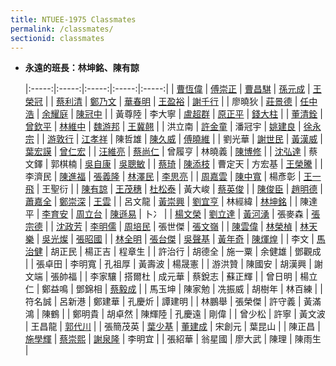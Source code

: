 ```yaml
---
title: NTUEE-1975 Classmates
permalink: /classmates/
sectionid: classmates
---
```

- **永遠的班長：林坤銘、陳有諒**

  |:-----:|:-----:|:-----:|:-----:|:-----:|
  | [曹恆偉](曹恆偉/) | [傅崇正](傅崇正/) | [曹昌騏](曹昌騏/) | [孫元成](孫元成/) | [王榮冠](王榮冠/) |
  | [蔡利清](蔡利清/) | [鄭乃文](鄭乃文/) | [華春明](華春明/) | [王盈裕](王盈裕/) | [謝千行](謝千行/) |
  | 廖曉狄 | [莊景德](莊景德/) | [任中浩](任中浩/) | [余耀庭](余耀庭/) | [陳冠中](陳冠中/) |
  | 黃尊陸 | 李大寧 | [盧超群](盧超群/) | [原正平](原正平/) | [錢大柱](錢大柱/) |
  | [董清銓](董清銓/) | [曾欽平](曾欽平/) | [林維中](林維中/) | [魏游邦](魏游邦/) | [王冀翹](王冀翹/) |
  | 洪立南 | [許金童](許金童/) | 潘冠宇 | [姚建良](姚建良/) | [徐永宗](徐永宗/) |
  | [游敦行](游敦行/) | [江孝祥](江孝祥/) | 陳哲雄 | [陳久威](陳久威/) | [傅曉維](傅曉維/) |
  | 劉光華 | [謝世民](謝世民/) | [黃漢威](黃漢威/) | [葉宏謨](葉宏謨/) | [曾仁宏](曾仁宏/) |
  | [汪維亮](汪維亮/) | [蔡尚仁](蔡尚仁/) | 曾履亨 | 林曉義 | [陳博修](陳博修/) |
  | [沈弘達](沈弘達/) | 蔡文鐸 | 郭棋楠 | [吳自康](吳自康/) | [吳聰敏](吳聰敏/) |
  | [蔡琦](蔡琦/) | [陳添枝](陳添枝/) | 曹定天 | 方宏基 | [王榮騰](王榮騰/) |
  | 李濟民 | [陳進福](陳進福/) | [張義隆](張義隆/) | [林澤民](林澤民/) | [李思亮](李思亮/) |
  | [周嘉雲](周嘉雲/) | [陳中寬](陳中寬/) | 楊彥彰 | [王一飛](王一飛/) | 王聖衍 |
  | [陳有諒](陳有諒/) | [王茂穗](王茂穗/) | [杜松泰](杜松泰/) | 黃大峻 | [蔡英俊](蔡英俊/) |
  | [陳俊臣](陳俊臣/) | [趙明德](趙明德/) | [蕭嘉全](蕭嘉全/) | [鄭崇深](鄭崇深/) | [王雲](王雲/) |
  | 呂文龍 | [黃崇興](黃崇興/) | [劉宜亨](劉宜亨/) | 林經緯 | [林坤銘](林坤銘/) |
  | 陳達平 | [李育安](李育安/) | [周立台](周立台/) | [陳遜易](陳遜易/) | 卜冫 |
  | [楊文榮](楊文榮/) | [劉立達](劉立達/) | [黃河湧](黃河湧/) | 張麥森 | [張宗德](張宗德/) |
  | [沈政芳](沈政芳/) | [李明儒](李明儒/) | [周培民](周培民/) | 張世傑 | [張文嶺](張文嶺/) |
  | [陳雲偉](陳雲偉/) | [林榮楨](林榮楨/) | [林天樂](林天樂/) | [吳光燦](吳光燦/) | [張昭國](張昭國/) |
  | [林全明](林全明/) | [張台傑](張台傑/) | [吳聲基](吳聲基/) | [黃年奇](黃年奇/) | [陳煇煌](陳煇煌/) |
  | 李文 | [馬治健](馬治健/) | 胡正民 | 楊正吉 | 程章生 |
  | 許治行 | 胡德全 | 施一粟 | 余健雄 | 鄧觀成 |
  | 張卓田 | 李明寬 | 孔祖厚 | 黃壽波 | 楊晟憲 |
  | 游洪贊 | 陳國安 | 胡漢興 | 謝文端 | 張帥福 |
  | 李家驤 | 搭爾杜 | 成元華 | 蔡銳志 | 蘇正輝 |
  | 曾日明 | 楊立仁 | 鄭益鳴 | 鄧錦相 | [蔡毅成](蔡毅成/) |
  | 馬玉坤 | 陳家勉 | 冼振威 | 胡樹年 | 林百練 |
  | 符名誠 | 呂新港 | 鄭建華 | 孔慶炘 | 譚建明 |
  | 林鵬舉 | 張榮傑 | 許守義 | 黃滿鴻 | 陳鶴 |
  | 鄭明貴 | 胡卓然 | 陳輝陸 | 孔慶遠 | 剛偉 |
  | 曾少松 | 許寧 | 黃文波 | 王昌龍 | [郭代川](郭代川/) |
  | 張簡茂英 | [葉少基](葉少基/) | [董建成](董建成/) | 宋創元 | 葉昆山 |
  | 陳正昌 | [施學輝](施學輝/) | [蔡崇熙](蔡崇熙) | [謝泉隆](謝泉隆/) | 李明宜 |
  | 張紹華 | 翁星國 | 廖大武 | 陳理 | 陳雨生 |
